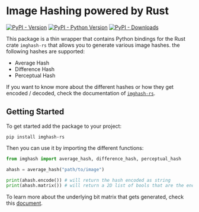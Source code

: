 # Image Hashing powered by Rust

[![PyPI - Version](https://img.shields.io/pypi/v/imghash-rs)](https://pypi.org/project/imghash-rs/)
[![PyPI - Python Version](https://img.shields.io/pypi/pyversions/imghash-rs)](https://pypi.org/project/imghash-rs/)
[![PyPI - Downloads](https://img.shields.io/pypi/dw/imghash-rs)](https://pypistats.org/packages/imghash-rs)

This package is a thin wrapper that contains Python bindings for the Rust crate `imghash-rs` that allows you to generate various image hashes. the following hashes are supported:

* Average Hash
* Difference Hash
* Perceptual Hash

If you want to know more about the different hashes or how they get encoded / decoded, check the documentation of [`imghash-rs`](https://github.com/YannickAlex07/imghash-rs).

## Getting Started

To get started add the package to your project:

```shell
pip install imghash-rs
```

Then you can use it by importing the different functions:

```python
from imghash import average_hash, difference_hash, perceptual_hash

ahash = average_hash("path/to/image")

print(ahash.encode()) # will return the hash encoded as string
print(ahash.matrix()) # will return a 2D list of bools that are the encoded bits
```

To learn more about the underlying bit matrix that gets generated, check this [document](https://github.com/YannickAlex07/imghash-rs/blob/main/docs/encoding.md).